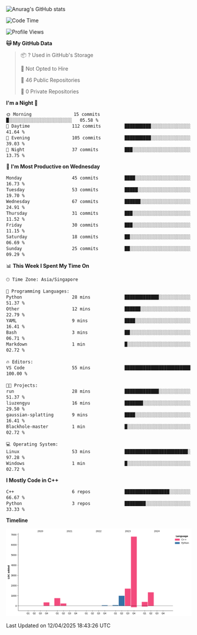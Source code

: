 ![Anurag's GitHub stats](https://github-readme-stats.vercel.app/api?username=OnePointFive99&show_icons=true&theme=transparent)

<!--START_SECTION:waka-->
![Code Time](http://img.shields.io/badge/Code%20Time-228%20hrs%2016%20mins-blue)

![Profile Views](http://img.shields.io/badge/Profile%20Views-0-blue)

**🐱 My GitHub Data** 

> 📦 ? Used in GitHub's Storage 
 > 
> 🚫 Not Opted to Hire
 > 
> 📜 46 Public Repositories 
 > 
> 🔑 0 Private Repositories 
 > 
**I'm a Night 🦉** 

```text
🌞 Morning                15 commits          █░░░░░░░░░░░░░░░░░░░░░░░░   05.58 % 
🌆 Daytime                112 commits         ██████████░░░░░░░░░░░░░░░   41.64 % 
🌃 Evening                105 commits         ██████████░░░░░░░░░░░░░░░   39.03 % 
🌙 Night                  37 commits          ███░░░░░░░░░░░░░░░░░░░░░░   13.75 % 
```
📅 **I'm Most Productive on Wednesday** 

```text
Monday                   45 commits          ████░░░░░░░░░░░░░░░░░░░░░   16.73 % 
Tuesday                  53 commits          █████░░░░░░░░░░░░░░░░░░░░   19.70 % 
Wednesday                67 commits          ██████░░░░░░░░░░░░░░░░░░░   24.91 % 
Thursday                 31 commits          ███░░░░░░░░░░░░░░░░░░░░░░   11.52 % 
Friday                   30 commits          ███░░░░░░░░░░░░░░░░░░░░░░   11.15 % 
Saturday                 18 commits          ██░░░░░░░░░░░░░░░░░░░░░░░   06.69 % 
Sunday                   25 commits          ██░░░░░░░░░░░░░░░░░░░░░░░   09.29 % 
```


📊 **This Week I Spent My Time On** 

```text
🕑︎ Time Zone: Asia/Singapore

💬 Programming Languages: 
Python                   28 mins             █████████████░░░░░░░░░░░░   51.37 % 
Other                    12 mins             ██████░░░░░░░░░░░░░░░░░░░   22.79 % 
YAML                     9 mins              ████░░░░░░░░░░░░░░░░░░░░░   16.41 % 
Bash                     3 mins              ██░░░░░░░░░░░░░░░░░░░░░░░   06.71 % 
Markdown                 1 min               █░░░░░░░░░░░░░░░░░░░░░░░░   02.72 % 

🔥 Editors: 
VS Code                  55 mins             █████████████████████████   100.00 % 

🐱‍💻 Projects: 
run                      28 mins             █████████████░░░░░░░░░░░░   51.37 % 
liuzengyu                16 mins             ███████░░░░░░░░░░░░░░░░░░   29.50 % 
gaussian-splatting       9 mins              ████░░░░░░░░░░░░░░░░░░░░░   16.41 % 
Blackhole-master         1 min               █░░░░░░░░░░░░░░░░░░░░░░░░   02.72 % 

💻 Operating System: 
Linux                    53 mins             ████████████████████████░   97.28 % 
Windows                  1 min               █░░░░░░░░░░░░░░░░░░░░░░░░   02.72 % 
```

**I Mostly Code in C++** 

```text
C++                      6 repos             █████████████████░░░░░░░░   66.67 % 
Python                   3 repos             ████████░░░░░░░░░░░░░░░░░   33.33 % 
```



**Timeline**

![Lines of Code chart](https://raw.githubusercontent.com/OnePointFive99/OnePointFive99/main/assets/bar_graph.png)


 Last Updated on 12/04/2025 18:43:26 UTC
<!--END_SECTION:waka-->

  
